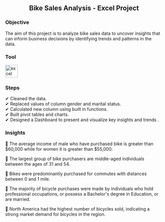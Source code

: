 <h2 align="center">Bike Sales Analysis - Excel Project </h2>


<h3 align="left">Objective</h3>
<p align="left">The aim of this project is to analyze bike sales data to uncover insights that can inform business decisions 
by identifying trends and patterns in the data.</p>



<h3 align="left">Tool</h3>

<p align="left"><a href="https://www.microsoft.com/en-us/microsoft-365/excel" target="_blank" rel="noreferrer"> <img src="https://img.icons8.com/color/512/microsoft-excel-2019--v1.png" alt="excel" width="40" height="40"/></a>
  
<h3 align="left">Steps</h3>
<p align="left">✔ Cleaned the data.<br> ✔ Replaced values of column gender and marital status.<br> ✔ Calculated new column using built in functions.<br>
  ✔ Built pivot tables and charts.<br> ✔ Designed a Dashboard to present and visualize key insights and trends .

<h3 align="left">Insights</h3>
<p align="left">📌  The average income of male who have purchased bike is greater than $60,000 while for women it is greater than $55,000.<br> 

📌 The largest group of bike purchasers are middle-aged individuals between the ages of 31 and 54.<br> 

📌 Bikes were predominantly purchased for commutes with distances between 0 and 1 mile.<br> 

📌 The majority of bicycle purchases were made by individuals who hold professional occupations, or possess a Bachelor's degree in Education, or are married.<br> 

📌 North America had the highest number of bicycles sold, indicating a strong market demand for bicycles in the region.
</p>
